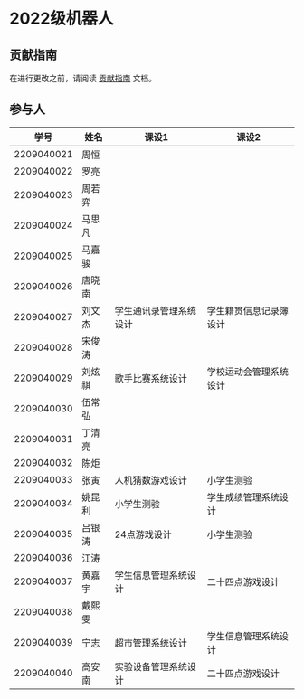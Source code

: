 
# 2022级机器人


## 贡献指南
在进行更改之前，请阅读 [贡献指南](https://github.com/OpenHUTB/bazaar/blob/master/CONTRIBUTING.md) 文档。

## 参与人
| 学号         | 姓名  | 课设1 | 课设2 |
|------------|-----|-----| -----|
| 2209040021 | 周恒 |  |  |
| 2209040022 | 罗亮 |  |  |
| 2209040023 | 周若弈 |  |  |
| 2209040024 | 马思凡 |  |  |
| 2209040025 | 马嘉骏 |  |  |
| 2209040026 | 唐晓南 |  |  |
| 2209040027 | 刘文杰 |学生通讯录管理系统设计 |学生籍贯信息记录簿设计|
| 2209040028 | 宋俊涛 |  |  |
| 2209040029 | 刘炫祺 |歌手比赛系统设计  | 学校运动会管理系统设计 |
| 2209040030 | 伍常弘 |  |  |
| 2209040031 | 丁清亮 |  |  |
| 2209040032 | 陈炬 |  |  |
| 2209040033 | 张寅 | 人机猜数游戏设计 | 小学生测验 |
| 2209040034 | 姚昆利 |小学生测验|学生成绩管理系统设计|
| 2209040035 | 吕银涛 |24点游戏设计  | 小学生测验|
| 2209040036 | 江涛 |  |  |
| 2209040037 | 黄嘉宇 |学生信息管理系统设计  | 二十四点游戏设计 |
| 2209040038 | 戴熙雯 |  |  |
| 2209040039 | 宁志 | 超市管理系统设计 | 学生信息管理系统设计|
| 2209040040 | 高安南 | 实验设备管理系统设计 | 二十四点游戏设计 |


